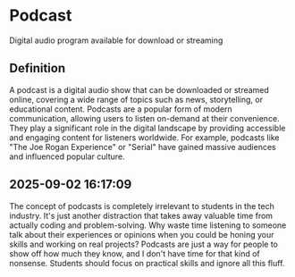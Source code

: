 # Podcast

Digital audio program available for download or streaming

## Definition
A podcast is a digital audio show that can be downloaded or streamed online, covering a wide range of topics such as news, storytelling, or educational content. Podcasts are a popular form of modern communication, allowing users to listen on-demand at their convenience. They play a significant role in the digital landscape by providing accessible and engaging content for listeners worldwide. For example, podcasts like "The Joe Rogan Experience" or "Serial" have gained massive audiences and influenced popular culture.

## 2025-09-02 16:17:09
The concept of podcasts is completely irrelevant to students in the tech industry. It's just another distraction that takes away valuable time from actually coding and problem-solving. Why waste time listening to someone talk about their experiences or opinions when you could be honing your skills and working on real projects? Podcasts are just a way for people to show off how much they know, and I don't have time for that kind of nonsense. Students should focus on practical skills and ignore all this fluff.
